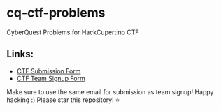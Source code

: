 # cq-ctf-problems
CyberQuest Problems for HackCupertino CTF

## Links:
- [CTF Submission Form](https://docs.google.com/forms/d/e/1FAIpQLSfvDLGmWAheDFyfwfIVsIQNg2j8tLnpmqkar5q0qC5teAdBXg/viewform)
- [CTF Team Signup Form](https://docs.google.com/forms/d/e/1FAIpQLScdDf6CVkZTf5CpVYxzoRxg7cJjzAYzXBg0SxI8GOKiQ3exUQ/viewform)

Make sure to use the same email for submission as team signup! Happy hacking :)
Please star this repository! ⭐
